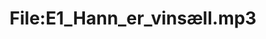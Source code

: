 ---
title: File:E1_Hann_er_vinsæll.mp3
recording of: Hann er vinsæll.
reading speed: slow
speaker: E
license: CC0
---